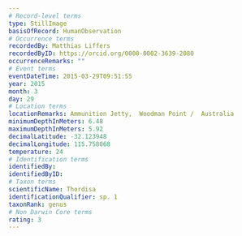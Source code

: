 ```yaml
---
# Record-level terms
type: StillImage
basisOfRecord: HumanObservation
# Occurrence terms
recordedBy: Matthias Liffers
recordedByID: https://orcid.org/0000-0002-3639-2080
occurrenceRemarks: ""
# Event terms
eventDateTime: 2015-03-29T09:51:55
year: 2015
month: 3
day: 29
# Location terms
locationRemarks: Ammunition Jetty,  Woodman Point /  Australia
minimumDepthInMeters: 6.48
maximumDepthInMeters: 5.92
decimalLatitude: -32.123948
decimalLongitude: 115.758068
temperature: 24
# Identification terms
identifiedBy: 
identifiedByID: 
# Taxon terms
scientificName: Thordisa
identificationQualifier: sp. 1
taxonRank: genus
# Non Darwin Core terms
rating: 3
---
```

